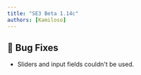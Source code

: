 ```yaml
---
title: "SE3 Beta 1.14c"
authors: [Kamiloso]
---
```


## 🐛 Bug Fixes

-   Sliders and input fields couldn't be used.
